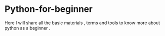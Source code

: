 # Python-for-beginner
Here I will share all the basic materials , terms and tools to know more about python as a beginner .
